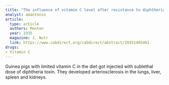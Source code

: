 ```yaml
---
title: "The influence of vitamin C level after resistance to diphtheria toxin"
analyst: amantonio
article:
  type: article
  authors: Menten
  year: 1935
  magazine: J. Nutr
  link: https://www.cabdirect.org/cabdirect/abstract/19351405461
drugs:
- Vitamin C
---
```


Guinea pigs with limited vitamin C in the diet got injected with sublethal dose of diphtheria toxin. They developed arteriosclerosis in the lungs, liver, spleen and kidneys.
